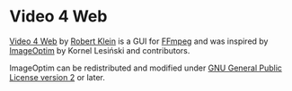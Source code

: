 # Video 4 Web

[Video 4 Web](https://video4web.robbyk.com) by [Robert Klein](https://robbyk.com) is a GUI for [FFmpeg](https://www.ffmpeg.org/) and was inspired by [ImageOptim](https://imageoptim.com/) by Kornel Lesiński and contributors.

ImageOptim can be redistributed and modified under [GNU General Public License version 2](https://www.gnu.org/licenses/old-licenses/gpl-2.0.html) or later.

